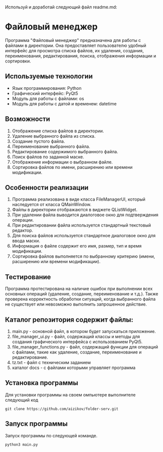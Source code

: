 Используй и доработай следующий файл readme.md:

# Файловый менеджер

Программа "Файловый менеджер" предназначена для работы с файлами в директории. Она предоставляет пользователю удобный интерфейс для просмотра списка файлов, их удаления, создания, переименования, редактирования, поиска, отображения информации и сортировки.

## Используемые технологии

- Язык программирования: Python
- Графический интерфейс: PyQt5
- Модуль для работы с файлами: os
- Модуль для работы с датой и временем: datetime

## Возможности

1. Отображение списка файлов в директории.
2. Удаление выбранного файла из списка.
3. Создание пустого файла.
4. Переименование выбранного файла.
5. Редактирование содержимого выбранного файла.
6. Поиск файлов по заданной маске.
7. Отображение информации о выбранном файле.
8. Сортировка файлов по имени, расширению или времени модификации.

## Особенности реализации

1. Программа реализована в виде класса FileManagerUI, который наследуется от класса QMainWindow.
2. Файлы в директории отображаются в виджете QListWidget.
3. При удалении файла выводится диалоговое окно для подтверждения операции.
4. При редактировании файла используется стандартный текстовый редактор.
5. Для поиска файлов используется стандартное диалоговое окно для ввода маски.
6. Информация о файле содержит его имя, размер, тип и время модификации.
7. Сортировка файлов выполняется по выбранному критерию (имени, расширению или времени модификации).

## Тестирование

Программа протестирована на наличие ошибок при выполнении всех основных операций (удаление, создание, переименование и т.д.). Также проверена корректность обработки ситуаций, когда выбранного файла не существует или невозможно выполнить запрошенное действие.

## Каталог репозитория содержит файлы:
1. main.py - основной файл, в котором будет запускаться приложение.
2. file_manager_ui.py - файл, содержащий классы и методы для создания графического интерфейса с использованием PyQt5.
3. file_manager_functions.py - файл, содержащий функции для операций с файлами, такие как удаление, создание, переименование и редактирование.
4. tz.txt - файл с техническим заданием
5. каталог docs - с файлами которыми управляет программа

## Установка программы

Для установки программы на своем омпьютере выполнителе следующий код
```
git clone https://github.com/aizikov/folder-serv.git
```

## Запуск программы

Запуск программы по следующей команде.
```
python3 main.py
```


